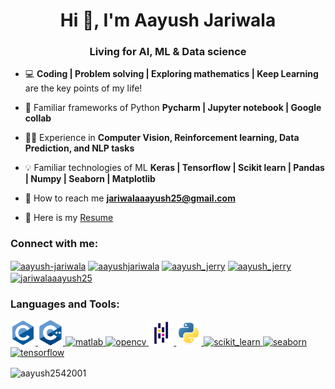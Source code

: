<h1 align="center">Hi 👋, I'm Aayush Jariwala</h1>
<h3 align="center">Living for AI, ML & Data science</h3>

- 💻 **Coding | Problem solving | Exploring mathematics | Keep Learning** are the key points of my life!

- 🐍 Familiar frameworks of Python **Pycharm | Jupyter notebook | Google collab**

- 🙋‍♂️ Experience in **Computer Vision, Reinforcement learning, Data Prediction, and NLP tasks**

- 💡 Familiar technologies of ML **Keras | Tensorflow | Scikit learn | Pandas | Numpy | Seaborn | Matplotlib**

- 📧 How to reach me **jariwalaaayush25@gmail.com**

- 📄 Here is my [Resume](https://drive.google.com/file/d/16KztPT4XYcUW8bUFnh_InVCCfMmj9eDU/view?usp=sharing)

<h3 align="left">Connect with me:</h3>
<p align="left">
<a href="https://linkedin.com/in/aayush-jariwala" target="blank"><img align="center" src="https://raw.githubusercontent.com/rahuldkjain/github-profile-readme-generator/master/src/images/icons/Social/linked-in-alt.svg" alt="aayush-jariwala" height="30" width="40" /></a>
<a href="https://kaggle.com/aayushjariwala" target="blank"><img align="center" src="https://raw.githubusercontent.com/rahuldkjain/github-profile-readme-generator/master/src/images/icons/Social/kaggle.svg" alt="aayushjariwala" height="30" width="40" /></a>
<a href="https://instagram.com/aayush_jerry" target="blank"><img align="center" src="https://raw.githubusercontent.com/rahuldkjain/github-profile-readme-generator/master/src/images/icons/Social/instagram.svg" alt="aayush_jerry" height="30" width="40" /></a>
<a href="https://www.codechef.com/users/aayush_jerry" target="blank"><img align="center" src="https://cdn.jsdelivr.net/npm/simple-icons@3.1.0/icons/codechef.svg" alt="aayush_jerry" height="30" width="40" /></a>
<a href="https://www.hackerrank.com/jariwalaaayush25" target="blank"><img align="center" src="https://raw.githubusercontent.com/rahuldkjain/github-profile-readme-generator/master/src/images/icons/Social/hackerrank.svg" alt="jariwalaaayush25" height="30" width="40" /></a>
</p>

<h3 align="left">Languages and Tools:</h3>
<p align="left"> <a href="https://www.cprogramming.com/" target="_blank" rel="noreferrer"> <img src="https://raw.githubusercontent.com/devicons/devicon/master/icons/c/c-original.svg" alt="c" width="40" height="40"/> </a> <a href="https://www.w3schools.com/cpp/" target="_blank" rel="noreferrer"> <img src="https://raw.githubusercontent.com/devicons/devicon/master/icons/cplusplus/cplusplus-original.svg" alt="cplusplus" width="40" height="40"/> </a> <a href="https://www.mathworks.com/" target="_blank" rel="noreferrer"> <img src="https://upload.wikimedia.org/wikipedia/commons/2/21/Matlab_Logo.png" alt="matlab" width="40" height="40"/> </a> <a href="https://opencv.org/" target="_blank" rel="noreferrer"> <img src="https://www.vectorlogo.zone/logos/opencv/opencv-icon.svg" alt="opencv" width="40" height="40"/> </a> <a href="https://pandas.pydata.org/" target="_blank" rel="noreferrer"> <img src="https://raw.githubusercontent.com/devicons/devicon/2ae2a900d2f041da66e950e4d48052658d850630/icons/pandas/pandas-original.svg" alt="pandas" width="40" height="40"/> </a> <a href="https://www.python.org" target="_blank" rel="noreferrer"> <img src="https://raw.githubusercontent.com/devicons/devicon/master/icons/python/python-original.svg" alt="python" width="40" height="40"/> </a> <a href="https://scikit-learn.org/" target="_blank" rel="noreferrer"> <img src="https://upload.wikimedia.org/wikipedia/commons/0/05/Scikit_learn_logo_small.svg" alt="scikit_learn" width="40" height="40"/> </a> <a href="https://seaborn.pydata.org/" target="_blank" rel="noreferrer"> <img src="https://seaborn.pydata.org/_images/logo-mark-lightbg.svg" alt="seaborn" width="40" height="40"/> </a> <a href="https://www.tensorflow.org" target="_blank" rel="noreferrer"> <img src="https://www.vectorlogo.zone/logos/tensorflow/tensorflow-icon.svg" alt="tensorflow" width="40" height="40"/> </a> </p>

<p><img align="center" src="https://github-readme-stats.vercel.app/api/top-langs?username=aayush2542001&show_icons=true&locale=en&layout=compact" alt="aayush2542001" /></p>
